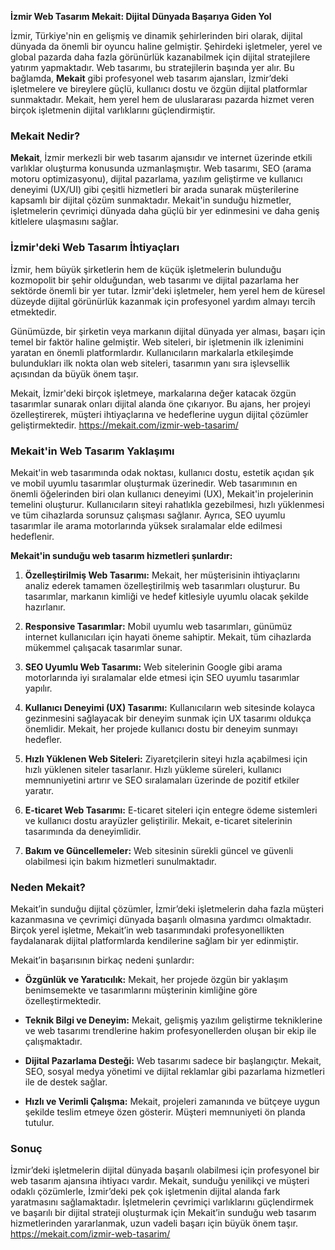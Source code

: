 **İzmir Web Tasarım Mekait: Dijital Dünyada Başarıya Giden Yol**

İzmir, Türkiye'nin en gelişmiş ve dinamik şehirlerinden biri olarak, dijital dünyada da önemli bir oyuncu haline gelmiştir. Şehirdeki işletmeler, yerel ve global pazarda daha fazla görünürlük kazanabilmek için dijital stratejilere yatırım yapmaktadır. Web tasarımı, bu stratejilerin başında yer alır. Bu bağlamda, **Mekait** gibi profesyonel web tasarım ajansları, İzmir’deki işletmelere ve bireylere güçlü, kullanıcı dostu ve özgün dijital platformlar sunmaktadır. Mekait, hem yerel hem de uluslararası pazarda hizmet veren birçok işletmenin dijital varlıklarını güçlendirmiştir.

### Mekait Nedir?

**Mekait**, İzmir merkezli bir web tasarım ajansıdır ve internet üzerinde etkili varlıklar oluşturma konusunda uzmanlaşmıştır. Web tasarımı, SEO (arama motoru optimizasyonu), dijital pazarlama, yazılım geliştirme ve kullanıcı deneyimi (UX/UI) gibi çeşitli hizmetleri bir arada sunarak müşterilerine kapsamlı bir dijital çözüm sunmaktadır. Mekait'in sunduğu hizmetler, işletmelerin çevrimiçi dünyada daha güçlü bir yer edinmesini ve daha geniş kitlelere ulaşmasını sağlar.



### İzmir'deki Web Tasarım İhtiyaçları

İzmir, hem büyük şirketlerin hem de küçük işletmelerin bulunduğu kozmopolit bir şehir olduğundan, web tasarımı ve dijital pazarlama her sektörde önemli bir yer tutar. İzmir'deki işletmeler, hem yerel hem de küresel düzeyde dijital görünürlük kazanmak için profesyonel yardım almayı tercih etmektedir.

Günümüzde, bir şirketin veya markanın dijital dünyada yer alması, başarı için temel bir faktör haline gelmiştir. Web siteleri, bir işletmenin ilk izlenimini yaratan en önemli platformlardır. Kullanıcıların markalarla etkileşimde bulundukları ilk nokta olan web siteleri, tasarımın yanı sıra işlevsellik açısından da büyük önem taşır.

Mekait, İzmir'deki birçok işletmeye, markalarına değer katacak özgün tasarımlar sunarak onları dijital alanda öne çıkarıyor. Bu ajans, her projeyi özelleştirerek, müşteri ihtiyaçlarına ve hedeflerine uygun dijital çözümler geliştirmektedir.
https://mekait.com/izmir-web-tasarim/

### Mekait'in Web Tasarım Yaklaşımı

Mekait'in web tasarımında odak noktası, kullanıcı dostu, estetik açıdan şık ve mobil uyumlu tasarımlar oluşturmak üzerinedir. Web tasarımının en önemli öğelerinden biri olan kullanıcı deneyimi (UX), Mekait'in projelerinin temelini oluşturur. Kullanıcıların siteyi rahatlıkla gezebilmesi, hızlı yüklenmesi ve tüm cihazlarda sorunsuz çalışması sağlanır. Ayrıca, SEO uyumlu tasarımlar ile arama motorlarında yüksek sıralamalar elde edilmesi hedeflenir.

**Mekait'in sunduğu web tasarım hizmetleri şunlardır:**

1. **Özelleştirilmiş Web Tasarımı:** Mekait, her müşterisinin ihtiyaçlarını analiz ederek tamamen özelleştirilmiş web tasarımları oluşturur. Bu tasarımlar, markanın kimliği ve hedef kitlesiyle uyumlu olacak şekilde hazırlanır.
  
2. **Responsive Tasarımlar:** Mobil uyumlu web tasarımları, günümüz internet kullanıcıları için hayati öneme sahiptir. Mekait, tüm cihazlarda mükemmel çalışacak tasarımlar sunar.

3. **SEO Uyumlu Web Tasarımı:** Web sitelerinin Google gibi arama motorlarında iyi sıralamalar elde etmesi için SEO uyumlu tasarımlar yapılır.

4. **Kullanıcı Deneyimi (UX) Tasarımı:** Kullanıcıların web sitesinde kolayca gezinmesini sağlayacak bir deneyim sunmak için UX tasarımı oldukça önemlidir. Mekait, her projede kullanıcı dostu bir deneyim sunmayı hedefler.

5. **Hızlı Yüklenen Web Siteleri:** Ziyaretçilerin siteyi hızla açabilmesi için hızlı yüklenen siteler tasarlanır. Hızlı yükleme süreleri, kullanıcı memnuniyetini artırır ve SEO sıralamaları üzerinde de pozitif etkiler yaratır.

6. **E-ticaret Web Tasarımı:** E-ticaret siteleri için entegre ödeme sistemleri ve kullanıcı dostu arayüzler geliştirilir. Mekait, e-ticaret sitelerinin tasarımında da deneyimlidir.

7. **Bakım ve Güncellemeler:** Web sitesinin sürekli güncel ve güvenli olabilmesi için bakım hizmetleri sunulmaktadır.

### Neden Mekait?

Mekait’in sunduğu dijital çözümler, İzmir’deki işletmelerin daha fazla müşteri kazanmasına ve çevrimiçi dünyada başarılı olmasına yardımcı olmaktadır. Birçok yerel işletme, Mekait’in web tasarımındaki profesyonellikten faydalanarak dijital platformlarda kendilerine sağlam bir yer edinmiştir.

Mekait’in başarısının birkaç nedeni şunlardır:

- **Özgünlük ve Yaratıcılık:** Mekait, her projede özgün bir yaklaşım benimsemekte ve tasarımlarını müşterinin kimliğine göre özelleştirmektedir.
  
- **Teknik Bilgi ve Deneyim:** Mekait, gelişmiş yazılım geliştirme tekniklerine ve web tasarımı trendlerine hakim profesyonellerden oluşan bir ekip ile çalışmaktadır.

- **Dijital Pazarlama Desteği:** Web tasarımı sadece bir başlangıçtır. Mekait, SEO, sosyal medya yönetimi ve dijital reklamlar gibi pazarlama hizmetleri ile de destek sağlar.

- **Hızlı ve Verimli Çalışma:** Mekait, projeleri zamanında ve bütçeye uygun şekilde teslim etmeye özen gösterir. Müşteri memnuniyeti ön planda tutulur.

### Sonuç

İzmir’deki işletmelerin dijital dünyada başarılı olabilmesi için profesyonel bir web tasarım ajansına ihtiyacı vardır. Mekait, sunduğu yenilikçi ve müşteri odaklı çözümlerle, İzmir’deki pek çok işletmenin dijital alanda fark yaratmasını sağlamaktadır. İşletmelerin çevrimiçi varlıklarını güçlendirmek ve başarılı bir dijital strateji oluşturmak için Mekait’in sunduğu web tasarım hizmetlerinden yararlanmak, uzun vadeli başarı için büyük önem taşır.
https://mekait.com/izmir-web-tasarim/
